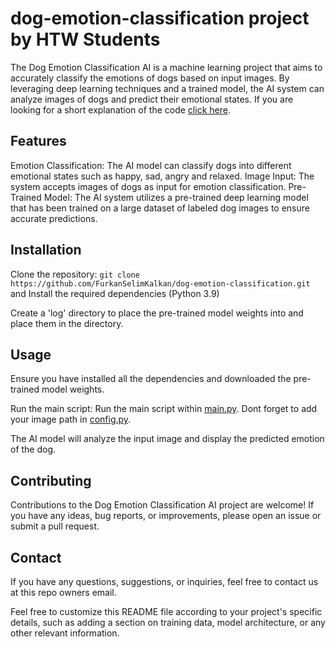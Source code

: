 # dog-emotion-classification project by HTW Students



The Dog Emotion Classification AI is a machine learning project that aims to accurately classify the emotions of dogs based on input images. By leveraging deep learning techniques and a trained model, the AI system can analyze images of dogs and predict their emotional states.
If you are looking for a short explanation of the code [click here](EXPLANATION.md).
## Features

Emotion Classification: The AI model can classify dogs into different emotional states such as happy, sad, angry and relaxed.
Image Input: The system accepts images of dogs as input for emotion classification.
Pre-Trained Model: The AI system utilizes a pre-trained deep learning model that has been trained on a large dataset of labeled dog images to ensure accurate predictions.

## Installation

 Clone the repository:
 `git clone https://github.com/FurkanSelimKalkan/dog-emotion-classification.git
` and Install the required dependencies (Python 3.9)

Create a 'log' directory to place the pre-trained model weights into
and place them in the  directory.

## Usage

Ensure you have installed all the dependencies and downloaded the pre-trained model weights.

Run the main script:
Run the main script within [main.py](main.py). Dont forget to add your image
path in [config.py](config.py). 

The AI model will analyze the input image and display the predicted emotion of the dog.

## Contributing

Contributions to the Dog Emotion Classification AI project are welcome! If you have any ideas, bug reports, or improvements, please open an issue or submit a pull request.

## Contact

If you have any questions, suggestions, or inquiries, feel free to contact us at this repo owners email.

Feel free to customize this README file according to your project's specific details, such as adding a section on training data, model architecture, or any other relevant information.

